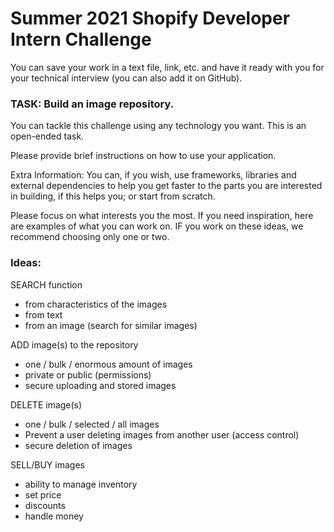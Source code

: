 # Summer 2021 Shopify Developer Intern Challenge

You can save your work in a text file, link, etc. and have it ready with you for your technical interview (you can also
add it on GitHub).

### TASK: Build an image repository.

You can tackle this challenge using any technology you want. This is an open-ended task.

Please provide brief instructions on how to use your application.

Extra Information: You can, if you wish, use frameworks, libraries and external dependencies to help you get faster to
the parts you are interested in building, if this helps you; or start from scratch.

Please focus on what interests you the most. If you need inspiration, here are examples of what you can work on. IF you
work on these ideas, we recommend choosing only one or two.

### Ideas:

SEARCH function

- from characteristics of the images
- from text
- from an image (search for similar images)

ADD image(s) to the repository

- one / bulk / enormous amount of images
- private or public (permissions)
- secure uploading and stored images

DELETE image(s)

- one / bulk / selected / all images
- Prevent a user deleting images from another user (access control)
- secure deletion of images

SELL/BUY images

- ability to manage inventory
- set price
- discounts
- handle money